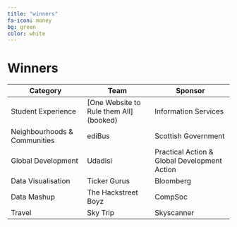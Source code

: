 ```yaml
---
title: "winners"
fa-icon: money
bg: green     
color: white  
---
```


# Winners

<div class="table-responsive" align="center">

<table class="table">
<thead>
<tr>
<th>Category </th>
<th> Team </th>
<th> Sponsor</th>
</tr>
</thead>
<tbody>
<tr>
<td>Student Experience</td>
<td>[One Website to Rule them All](booked)</td>
<td>Information Services</td>
</tr>
<tr>
<td>Neighbourhoods &amp; Communities</td>
<td>ediBus</td>
<td>Scottish Government</td>
</tr>
<tr>
<td>Global Development</td>
<td>Udadisi</td>
<td>Practical Action &amp; Global Development Action</td>
</tr>
<tr>
<td>Data Visualisation</td>
<td>Ticker Gurus </td>
<td>Bloomberg</td>
</tr>
<tr>
<td>Data Mashup</td>
<td>The Hackstreet Boyz</td>
<td>CompSoc</td>
</tr>
<tr>
<td>Travel</td>
<td>Sky Trip</td>
<td>Skyscanner</td>
</tr>
</tbody>
</table>

</div>
